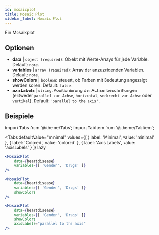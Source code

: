 ```yaml
---
id: mosaicplot
title: Mosaic Plot
sidebar_label: Mosaic Plot
---
```


Ein Mosaikplot.

## Optionen

* __data__ | `object (required)`: Objekt mit Werte-Arrays für jede Variable. Default: `none`.
* __variables__ | `array (required)`: Array der anzuzeigenden Variablen. Default: `none`.
* __showColors__ | `boolean`: steuert, ob Farben mit Bedeutung angezeigt werden sollen. Default: `false`.
* __axisLabels__ | `string`: Positionierung der Achsenbeschriftungen (entweder `parallel zur Achse`, `horizontal`, `senkrecht zur Achse` oder `vertikal`). Default: `'parallel to the axis'`.


## Beispiele

import Tabs from '@theme/Tabs';
import TabItem from '@theme/TabItem';

<Tabs
    defaultValue="minimal"
    values={[
        { label: 'Minimal', value: 'minimal' },
        { label: 'Colored', value: 'colored' },
        { label: 'Axis Labels', value: 'axisLabels' }
    ]}
    lazy
>

<TabItem value="minimal">

```jsx live
<MosaicPlot
    data={heartdisease} 
    variables={[ 'Gender', 'Drugs' ]}
/>
```

</TabItem>

<TabItem value="colored">

```jsx live
<MosaicPlot
    data={heartdisease} 
    variables={[ 'Gender', 'Drugs' ]}
    showColors
/>
```

</TabItem>

<TabItem value="axisLabels">

```jsx live
<MosaicPlot
    data={heartdisease} 
    variables={[ 'Gender', 'Drugs' ]}
    showColors
    axisLabels="parallel to the axis"
/>
```

</TabItem>

</Tabs>
